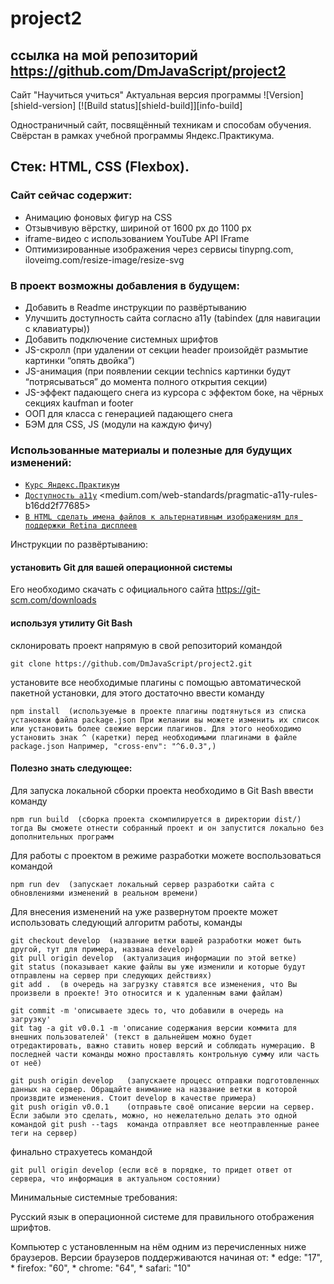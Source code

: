 # project2
## ссылка на мой репозиторий https://github.com/DmJavaScript/project2

Сайт "Научиться учиться" Актуальная версия программы ![Version][shield-version]  [![Build status][shield-build]][info-build]

Одностраничный сайт, посвящённый техникам и способам обучения. Свёрстан в рамках учебной программы Яндекс.Практикума.
## Стек: HTML, CSS (Flexbox).

### Сайт сейчас содержит:
* Анимацию фоновых фигур на CSS
* Отзывчивую вёрстку, шириной от 1600 px до 1100 рх
* iframe-видео с использованием YouTube API IFrame
* Оптимизированные изображения через сервисы tinypng.com, iloveimg.com/resize-image/resize-svg

### В проект возможны добавления в будущем:
* Добавить в Readme инструкции по развёртыванию
* Улучшить доступность сайта согласно a11y (tabindex (для навигации с клавиатуры))
* Добавить подключение системных шрифтов
* JS-скролл (при удалении от секции header произойдёт размытие картинки “опять двойка”)
* JS-анимация (при появлении секции technics картинки будут “потрясываться” до момента полного 	открытия секции)
* JS-эффект падающего снега из курсора с эффектом боке, на чёрных секциях kaufman и footer
* ООП для класса с генерацией падающего снега
* БЭМ для CSS, JS (модули на каждую фичу)

### Использованные материалы и полезные для будущих изменений:

* [`Курс Яндекс.Практикум`](https://praktikum.yandex.ru/)
* [`Доступность a11y`](udacity.com/course/web-accessibility--ud891) <medium.com/web-standards/pragmatic-a11y-rules-b16dd2f77685>
* [`В HTML сделать имена файлов к альтернативным изображениям для поддержки Retina дисплеев`](webdesign.tutsplus.com/ru/tutorials/quick-tip-how-to-use-html5-picture-for-responsive-images--cms-21015)






Инструкции по развёртыванию:

#### установить Git для вашей операционной системы
Его необходимо скачать с официального сайта <https://git-scm.com/downloads>

#### используя утилиту Git Bash
склонировать проект напрямую в свой репозиторий командой
```shell
git clone https://github.com/DmJavaScript/project2.git
```

установите все необходимые плагины с помощью автоматической пакетной установки,  для этого достаточно ввести команду
```shell
npm install  (используемые в проекте плагины подтянуться из списка установки файла package.json При желании вы можете изменить их список или установить более свежие версии плагинов. Для этого необходимо установить знак ^ (каретки) перед необходимыми плагинами в файле package.json Например, "cross-env": "^6.0.3",)
```


#### Полезно знать следующее:
Для запуска локальной сборки проекта необходимо в Git Bash ввести команду
```shell
npm run build  (cборка проекта скомпилируется в директории dist/) тогда Вы сможете отнести собранный проект и он запустится локально без дополнительных программ
```

Для работы с проектом в режиме разработки можете воспользоваться командой
```shell
npm run dev  (запускает локальный сервер разработки сайта с обновлениями изменений в реальном времени)
```

Для внесения изменений на уже развернутом проекте может использовать следующий алгоритм работы, команды
```shell
git checkout develop  (название ветки вашей разработки может быть другой, тут для примера, названа develop)
git pull origin develop  (актуализация информации по этой ветке)
git status (показывает какие файлы вы уже изменили и которые будут отправлены на сервер при следующих действиях)
git add .  (в очередь на загрузку ставятся все изменения, что Вы произвели в проекте! Это относится и к удаленным вами файлам)

git commit -m 'описываете здесь то, что добавили в очередь на загрузку'
git tag -a git v0.0.1 -m 'описание содержания версии коммита для внешних пользователей' (текст в дальнейшем можно будет отредактировать, важно ставить новер версий и соблюдать нумерацию. В последней части команды можно проставлять контрольную сумму или часть от неё)

git push origin develop   (запускаете процесс отправки подготовленных данных на сервер. Обращайте внимание на название ветки в которой произвдите изменения. Стоит develop в качестве примера)
git push origin v0.0.1    (отправьте своё описание версии на сервер. Если забыли это сделать, можно, но нежелательно делать это одной командой git push --tags  команда отправляет все неотправленные ранее теги на сервер)
```

финально страхуетесь командой
```shell
git pull origin develop (если всё в порядке, то придет ответ от сервера, что информация в актуальном состоянии)
```





Минимальные системные требования:

Русский язык в операционной системе для правильного отображения шрифтов.

Компьютер с установленным на нём одним из перечисленных ниже браузеров.
Версии браузеров поддерживаются начиная от:
    * edge: "17",
    * firefox: "60",
    * chrome: "64",
    * safari: "10"
